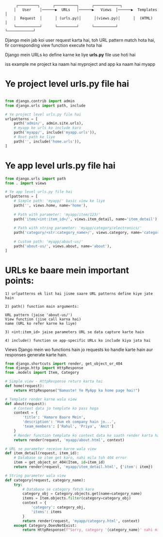 ```
     ┌─────────┐      ┌──────────┐      ┌────────────┐
    │   User    │──────▶  URLs   │──────▶   Views  │──────▶  Templates │
    │  Request  │      │ (urls.py)│      │(views.py)│      │  (HTML)    │
    └───────────┘      └─────────┘      └──────────┘      └────────────┘
```

Django mein jab koi user request karta hai, toh URL pattern match hota hai, fir corresponding view function execute hota hai

Django mein URLs ko define karne ke liye **urls.py** file use hoti hai

iss example me project ka naam hai myproject and app ka naam hai myapp

# Ye project level urls.py file hai

```python

from django.contrib import admin
from django.urls import path, include

# Ye project level urls.py file hai
urlpatterns = [
    path('admin/', admin.site.urls),
    # myapp ke urls ko include karo
    path('myapp/', include('myapp.urls')),
    # Root path ke liye
    path('', include('home.urls')),
]
```

# Ye app level urls.py file hai

```python
from django.urls import path
from . import views

# Ye app level urls.py file hai
urlpatterns = [
    # Simple path: 'myapp/' basic view ke liye
    path('', views.home, name='home'),
    
    # Path with parameter: 'myapp/item/123/'
    path('item/<int:item_id>/', views.item_detail, name='item_detail'),
    
    # Path with string parameter: 'myapp/category/electronics/'
    path('category/<str:category_name>/', views.category, name='category'),
    
    # Custom path: 'myapp/about-us/'
    path('about-us/', views.about, name='about'),
]
```



# URLs ke baare mein important points:

```text
1) urlpatterns ek list hai jisme saare URL patterns define kiye jate hain

2) path() function main arguments:

URL pattern (jaise 'about-us/')
View function (jise call karna hai)
name (URL ko refer karne ke liye)

3) <int:item_id> jaise parameters URL se data capture karte hain

4) include() function se app-specific URLs ko include kiya jata hai
```

 Views Django mein wo functions hain jo requests ko handle karte hain aur responses generate karte hain.


```python
from django.shortcuts import render, get_object_or_404
from django.http import HttpResponse
from .models import Item, Category

# Simple view - HttpResponse return karta hai
def home(request):
    return HttpResponse("Namaste! Ye MyApp ka home page hai!")

# Template render karne wala view
def about(request):
    # Context data jo template ko pass hoga
    context = {
        'title': 'Hamare Baare Mein',
        'description': 'Hum ek company hain jo...',
        'team_members': ['Rahul', 'Priya', 'Amit']
    }
    # Render function template ko context data ke saath render karta hai
    return render(request, 'myapp/about.html', context)

# URL se parameter receive karne wala view
def item_detail(request, item_id):
    # Database se item get karo, nahi mila toh 404 error
    item = get_object_or_404(Item, id=item_id)
    return render(request, 'myapp/item_detail.html', {'item': item})

# String parameter wala view
def category(request, category_name):
    try:
        # Database se category fetch karo
        category_obj = Category.objects.get(name=category_name)
        items = Item.objects.filter(category=category_obj)
        context = {
            'category': category_obj,
            'items': items
        }
        return render(request, 'myapp/category.html', context)
    except Category.DoesNotExist:
        return HttpResponse(f"Sorry, category '{category_name}' nahi mili!")
```


